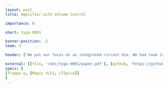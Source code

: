 ```yaml
---
layout: post
title: Amplifier with Volume Control

importance: 0

short: tyga-9001

banner-position: .2
team: 3

header: ["We put our faces on an integrated circuit die. We had room left over for a stereo audio amplifier with volume control.", "We designed a mixed analog/digital circuit -- the analog is an [op-amp](http://en.wikipedia.org/wiki/Operational_amplifier) configured as a non-inverting amplifier, and the digital is a [SPI](http://en.wikipedia.org/wiki/Serial_Peripheral_Interface_Bus) bus (almost fully compliant) controlling a digital potentiometer to tune the gain. It will be fabricated with the MOSIS 300 nm process on a 1 mm square die and packaged in a 40 pin ceramic DIP. None of those specs were by choice. See the [report](/doc/tyga-9001/paper.pdf) (linked above in the banner) for details."]

external: [[file, '/doc/tyga-9001/paper.pdf'], [github, 'https://github.com/EnigMoiD/vlsi-tunable-amp']]
specs: [
[floppy-o, [Magic VLSI, LTSpice]]
]
---
```

